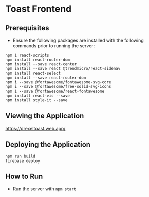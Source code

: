 # Toast Frontend
## Prerequisites
* Ensure the following packages are installed with the following commands prior to running the server:
```
npm i react-scripts
npm install react-router-dom
npm install --save react-center
npm install --save react @trendmicro/react-sidenav
npm install react-select
npm install --save react-router-dom
npm i --save @fortawesome/fontawesome-svg-core
npm i --save @fortawesome/free-solid-svg-icons
npm i --save @fortawesome/react-fontawesome
npm install react-vis --save
npm install style-it --save
```
## Viewing the Application
https://drexeltoast.web.app/

## Deploying the Application
```
npm run build
firebase deploy 
```

## How to Run
* Run the server with `npm start`
